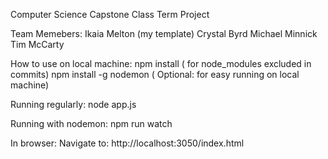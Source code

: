 Computer Science Capstone Class Term Project

Team Memebers: 
Ikaia Melton (my template)
Crystal Byrd 
Michael Minnick 
Tim McCarty

How to use on local machine: npm install ( for node_modules excluded in commits) npm install -g nodemon (
Optional: for easy running on local machine)

Running regularly: node app.js

Running with nodemon: npm run watch

In browser: Navigate to: http://localhost:3050/index.html

